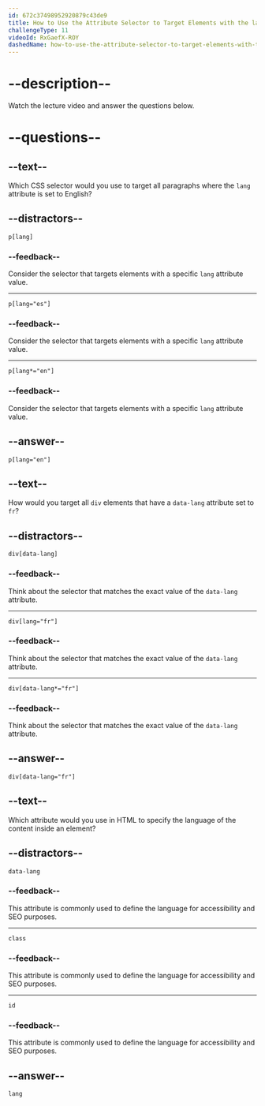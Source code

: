 ```yaml
---
id: 672c37498952920879c43de9
title: How to Use the Attribute Selector to Target Elements with the lang and data-lang Attributes?
challengeType: 11
videoId: RxGaefX-ROY
dashedName: how-to-use-the-attribute-selector-to-target-elements-with-the-lang-and-data-lang-attributes
---
```


# --description--

Watch the lecture video and answer the questions below.

# --questions--

## --text--

Which CSS selector would you use to target all paragraphs where the `lang` attribute is set to English?

## --distractors--

`p[lang]`

### --feedback--

Consider the selector that targets elements with a specific `lang` attribute value.

---

`p[lang="es"]`

### --feedback--

Consider the selector that targets elements with a specific `lang` attribute value.

---

`p[lang*="en"]`

### --feedback--

Consider the selector that targets elements with a specific `lang` attribute value.

## --answer--

`p[lang="en"]`

## --text--

How would you target all `div` elements that have a `data-lang` attribute set to `fr`?

## --distractors--

`div[data-lang]`

### --feedback--

Think about the selector that matches the exact value of the `data-lang` attribute.

---

`div[lang="fr"]`

### --feedback--

Think about the selector that matches the exact value of the `data-lang` attribute.

---

`div[data-lang*="fr"]`

### --feedback--

Think about the selector that matches the exact value of the `data-lang` attribute.

## --answer--

`div[data-lang="fr"]`

## --text--

Which attribute would you use in HTML to specify the language of the content inside an element?

## --distractors--

`data-lang`

### --feedback--

This attribute is commonly used to define the language for accessibility and SEO purposes.

---

`class`

### --feedback--

This attribute is commonly used to define the language for accessibility and SEO purposes.

---

`id`

### --feedback--

This attribute is commonly used to define the language for accessibility and SEO purposes.

## --answer--

`lang`

